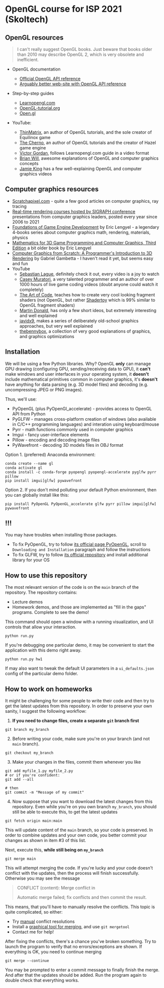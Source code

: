 # OpenGL course for ISP 2021 (Skoltech)

## OpenGL resources
> I can't really suggest OpenGL books. Just beware that books older than 2010 may describe OpenGL 2, which is very obsolete and inefficient.
* OpenGL documentation
  * [Official OpenGL API
    reference](https://www.khronos.org/registry/OpenGL-Refpages/gl4/)
  * [Arguably better web-site with OpenGL API reference](https://docs.gl/)
* Step-by-step guides
  * [Learnopengl.com](https://learnopengl.com/)
  * [OpenGL-tutorial.org](http://www.opengl-tutorial.org/)
  * [Open.gl](https://open.gl/)

* YouTube:
  * [ThinMatrix](https://www.youtube.com/watch?v=VS8wlS9hF8E&list=PLRIWtICgwaX0u7Rf9zkZhLoLuZVfUksDP),
     an author of OpenGL tutorials, and the sole creator of Equilinox game
  * [The
     Cherno](https://www.youtube.com/playlist?list=PLlrATfBNZ98foTJPJ_Ev03o2oq3-GGOS2),
     an author of OpenGL tutorials and the creator of Hazel game engine
  * [Victor Gordan](https://www.youtube.com/c/VictorGordan/videos), follows Learnopengl.com guide in a video format
  * [Brian Will](https://www.youtube.com/user/briantwill/featured), awesome
      explanations of OpenGL and computer graphics concepts
  * [Jamie King](https://www.youtube.com/user/1kingja) has a few
     well-explaining OpenGL and computer graphics videos

## Computer graphics resources
* [Scratchapixel.com](https://www.scratchapixel.com/index.php?redirect) -
  quite a few good articles on computer graphics, ray tracing
* [Real-time rendering courses hosted by SIGRAPH conference](https://advances.realtimerendering.com/)
  presentations from computer graphics leaders, posted every year since 2006 to 2021
* [Foundations of Game Engine
  Development](https://foundationsofgameenginedev.com/) by Eric Lengyel - a
  legendary 4-books series about computer graphics math, rendering, materials,
  physics
* [Mathematics for 3D Game Programming and Computer Graphics, Third
  Edition](https://www.amazon.com/Mathematics-Programming-Computer-Graphics-Third/dp/1435458869)
  a bit older book by Eric Lengyel
* [Computer Graphics from Scratch: A Programmer's Introduction to 3D
  Rendering](https://www.amazon.com/Computer-Graphics-Scratch-Gabriel-Gambetta/dp/1718500769)
 by Gabriel Gambetta  - I haven't read it yet, but seems easy and fun
* YouTube
   * [Sebastian Lague](https://www.youtube.com/c/SebastianLague), definitely
     check it out, every video is
     a joy to watch
   * [Casey Muratori](https://www.youtube.com/c/MollyRocket), a very
    talented programmer and an author of over 1000 hours of live game coding
    videos (doubt anyone could watch it completely)
    * [The Art of
      Code](https://www.youtube.com/channel/UCcAlTqd9zID6aNX3TzwxJXg), teaches
      how to create very cool looking fragment shaders (not OpenGL, but rather
      [Shadertoy](https://www.shadertoy.com/) which is 99% similar to OpenGL
      fragment shaders)
    * [Martin Donald](https://www.youtube.com/c/MartinDonald), has only a few short ideos, but extremely interesting and well explained
    * [javidx9](https://www.youtube.com/c/javidx9/videos), makes a series of
      deliberately old-school graphics approaches, but very well explained
   * [thebennybox](https://www.youtube.com/user/thebennybox), a collection of
     very good explanations of graphics, and graphics optimizations

## Installation

We will be using a few Python libraries. Why? OpenGL **only** can manage
GPU drawing (configuring GPU, sending/receiving data to GPU), it **can't** 
make windows and user interfaces in your operating system, it **doesn't**
include mathematical primitives common in computer graphics,
 it's **doesn't** have anything for data parsing (e.g. 3D
model files) and decoding (e.g. uncompressing JPEG or PNG images).

Thus, we'll use:
* PyOpenGL (plus PyOpenGl_accelerate) - provides access to OpenGL API from Python
* PyGLFW - manages cross-platform creation of windows (also available in C/C++ programming languages)
  and interation using keyboard/mouse
* Pyrr - math functions commonly used in computer graphics
* Imgui - fancy user-interface elements
* Pillow - encoding and decoding image files
* PyWavefront - decoding 3D models files in OBJ format

Option 1. (preferred) Anaconda environment:

```
conda create --name gl
conda activate gl
conda install -c conda-forge pyopengl pyopengl-accelerate pyglfw pyrr pillow
pip install imgui[glfw] pywavefront
```

Option 2. If you don't mind polluting your default Python environment, then you can
globally install like this:
```
pip install PyOpenGL PyOpenGL_accelerate glfw pyrr pillow imgui[glfw] pywavefront
```

## !!!

You may have troubles when installing those packages.
* To fix PyOpenGL, try to follow [its official page
PyOpenGL](http://pyopengl.sourceforge.net/), scroll to `Downloading and
Installation` paragraph and follow the instructions
* To fix GLFW, try to follow [its official
  repository](https://github.com/FlorianRhiem/pyGLFW#installation) and install
  additional library for your OS

## How to use this repository

The most relevant version of the code is on the `main` branch of the repository. The
repository contains:
* Lecture demos
* Homework demos, and those are implemented as "fill in the
  gaps" programs. Complete to see the demo!

This command should open a window with a running visualization, and UI controls that allow your interaction.
```
python run.py
```

If you're debugging one particular demo, it may be convenient to start the application with this demo right away.
```
python run.py hw1
```

If may also want to tweak the default UI parameters in a `ui_defaults.json`
config of the particular demo folder.

## How to work on homeworks

It might be challenging for some people to write their code and then try to
get the latest updates from this repository. In order to preserve your own
sanity, I suggest the following workflow:

1. **If you need to change files, create a separate `git` branch first**
```
git branch my_branch
```

2. Before writing your code, make sure you're on your branch (and not `main`
   branch).
```
git checkout my_branch
```

3. Make your changes in the files, commit them whenever you like
```
git add myfile_1.py myfile_2.py
# or if you're confident:
git add --all 

# then
git commit -m "Message of my commit"
```

4. Now suppose that you want to download the latest changes from this
   repository. Even while you're on you own branch `my_branch`, you should still
   be able to execute this, to get the latest updates
```
git fetch origin main:main
```
This will update content of the `main` branch, so your code is preserved. In order
to combine updates and your own code, you better commit your changes as shown in
item #3 of this list.

Next, execute this, **while still being on `my_branch`**
```
git merge main
```

This will attempt merging the code. If you're lucky and your code doesn't
conflict with the updates, then the process will finish successfully.
Otherwise you may see the message
> CONFLICT (content): Merge conflict in
>
> Automatic merge failed; fix conflicts and then commit the result.

This means, that you'll have to manually resolve the conflicts. This topic is
quite complicated, so either:

* Try [manual](https://docs.github.com/en/github/collaborating-with-pull-requests/addressing-merge-conflicts/resolving-a-merge-conflict-using-the-command-line) conflict resolutions
* Install a [graphical tool for merging](https://www.slant.co/topics/48/~best-visual-merge-tools-for-git), and use `git mergetool`
* Contact me for help!

After fixing the conflicts, there's a chance you've broken something. Try to
launch the program to verify that no errors/exceptions are shown. If everything
is OK, you need to continue merging
```
git merge --continue
```
You may be prompted to enter a commit message to finally finish the merge. And
after that the updates should be added. Run the program again to double
check that everything works.